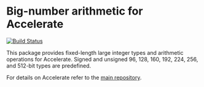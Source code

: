 Big-number arithmetic for Accelerate
====================================

[![Build Status](https://travis-ci.org/tmcdonell/accelerate-bignum.svg)](https://travis-ci.org/tmcdonell/accelerate-bignum)

This package provides fixed-length large integer types and arithmetic operations
for Accelerate. Signed and unsigned 96, 128, 160, 192, 224, 256, and 512-bit
types are predefined.

For details on Accelerate refer to the [main repository](https://github.com/AccelerateHS/accelerate).

